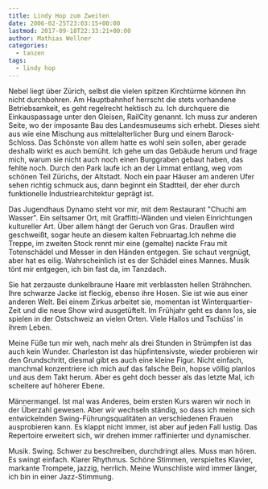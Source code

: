 ```yaml
---
title: Lindy Hop zum Zweiten
date: 2006-02-25T23:03:15+00:00
lastmod: 2017-09-18T22:33:21+00:00
author: Mathias Wellner
categories:
  - tanzen
tags:
  - lindy hop
---
```

Nebel liegt über Zürich, selbst die vielen spitzen Kirchtürme können ihn nicht durchbohren. Am Hauptbahnhof herrscht die stets vorhandene Betriebsamkeit, es geht regelrecht hektisch zu. Ich durchquere die Einkauspassage unter den Gleisen, RailCity genannt. Ich muss zur anderen Seite, wo der imposante Bau des Landesmuseums sich erhebt. Dieses sieht aus wie eine Mischung aus mittelalterlicher Burg und einem Barock-Schloss. Das Schönste von allem hatte es wohl sein sollen, aber gerade deshalb wirkt es auch bemüht. Ich gehe um das Gebäude herum und frage mich, warum sie nicht auch noch einen Burggraben gebaut haben, das fehlte noch. Durch den Park laufe ich an der Limmat entlang, weg vom schönen Teil Zürichs, der Altstadt. Noch ein paar Häuser am anderen Ufer sehen richtig schmuck aus, dann beginnt ein Stadtteil, der eher durch funktionelle Industriearchitektur geprägt ist.

Das Jugendhaus Dynamo steht vor mir, mit dem Restaurant "Chuchi am Wasser". Ein seltsamer Ort, mit Graffitti-Wänden und vielen Einrichtungen kultureller Art. Über allem hängt der Geruch von Gras. Draußen wird geschweißt, sogar heute an diesem kalten Februartag.Ich nehme die Treppe, im zweiten Stock rennt mir eine (gemalte) nackte Frau mit Totenschädel und Messer in den Händen entgegen. Sie schaut vergnügt, aber hat es eilig. Wahrscheinlich ist es der Schädel eines Mannes. Musik tönt mir entgegen, ich bin fast da, im Tanzdach.

Sie hat zerzauste dunkelbraune Haare mit verblassten hellen Strähnchen. Ihre schwarze Jacke ist fleckig, ebenso ihre Hosen. Sie ist wie aus einer anderen Welt. Bei einem Zirkus arbeitet sie, momentan ist Winterquartier-Zeit und die neue Show wird ausgetüftelt. Im Frühjahr geht es dann los, sie spielen in der Ostschweiz an vielen Orten. Viele Hallos und Tschüss&#8217; in ihrem Leben.

Meine Füße tun mir weh, nach mehr als drei Stunden in Strümpfen ist das auch kein Wunder. Charleston ist das hüpfintensivste, wieder probieren wir den Grundschritt, diesmal gibt es auch eine kleine Figur. Nicht einfach, manchmal konzentriere ich mich auf das falsche Bein, hopse völlig planlos und aus dem Takt herum. Aber es geht doch besser als das letzte Mal, ich scheitere auf höherer Ebene.

Männermangel. Ist mal was Anderes, beim ersten Kurs waren wir noch in der Überzahl gewesen. Aber wir wechseln ständig, so dass ich meine sich entwickelnden Swing-Führungsqualitäten an verschiedenen Frauen ausprobieren kann. Es klappt nicht immer, ist aber auf jeden Fall lustig. Das Repertoire erweitert sich, wir drehen immer raffinierter und dynamischer.

Musik. Swing. Schwer zu beschreiben, durchdringt alles. Muss man hören. Es swingt einfach. Klarer Rhythmus. Schöne Stimmen, verspieltes Klavier, markante Trompete, jazzig, herrlich. Meine Wunschliste wird immer länger, ich bin in einer Jazz-Stimmung.